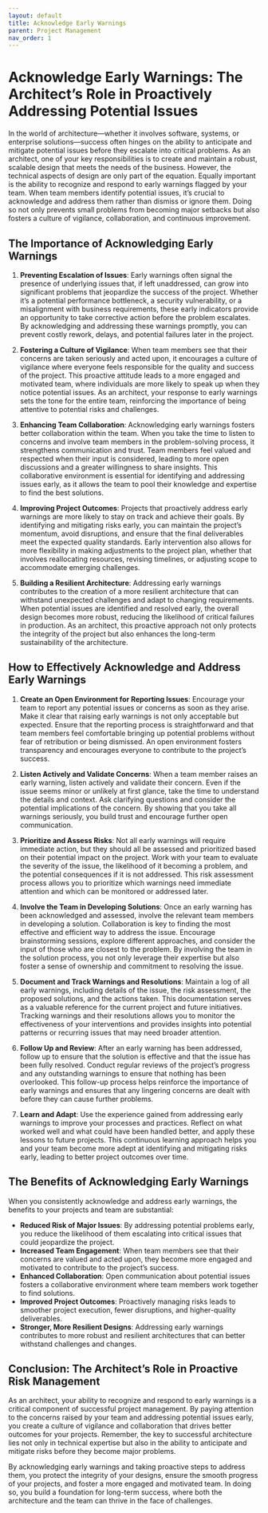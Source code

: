 ```yaml
---
layout: default
title: Acknowledge Early Warnings
parent: Project Management
nav_order: 1
---
```

# Acknowledge Early Warnings: The Architect’s Role in Proactively Addressing Potential Issues

In the world of architecture—whether it involves software, systems, or enterprise solutions—success often hinges on the ability to anticipate and mitigate potential issues before they escalate into critical problems. As an architect, one of your key responsibilities is to create and maintain a robust, scalable design that meets the needs of the business. However, the technical aspects of design are only part of the equation. Equally important is the ability to recognize and respond to early warnings flagged by your team. When team members identify potential issues, it’s crucial to acknowledge and address them rather than dismiss or ignore them. Doing so not only prevents small problems from becoming major setbacks but also fosters a culture of vigilance, collaboration, and continuous improvement.

## The Importance of Acknowledging Early Warnings

1. **Preventing Escalation of Issues**:
   Early warnings often signal the presence of underlying issues that, if left unaddressed, can grow into significant problems that jeopardize the success of the project. Whether it’s a potential performance bottleneck, a security vulnerability, or a misalignment with business requirements, these early indicators provide an opportunity to take corrective action before the problem escalates. By acknowledging and addressing these warnings promptly, you can prevent costly rework, delays, and potential failures later in the project.

2. **Fostering a Culture of Vigilance**:
   When team members see that their concerns are taken seriously and acted upon, it encourages a culture of vigilance where everyone feels responsible for the quality and success of the project. This proactive attitude leads to a more engaged and motivated team, where individuals are more likely to speak up when they notice potential issues. As an architect, your response to early warnings sets the tone for the entire team, reinforcing the importance of being attentive to potential risks and challenges.

3. **Enhancing Team Collaboration**:
   Acknowledging early warnings fosters better collaboration within the team. When you take the time to listen to concerns and involve team members in the problem-solving process, it strengthens communication and trust. Team members feel valued and respected when their input is considered, leading to more open discussions and a greater willingness to share insights. This collaborative environment is essential for identifying and addressing issues early, as it allows the team to pool their knowledge and expertise to find the best solutions.

4. **Improving Project Outcomes**:
   Projects that proactively address early warnings are more likely to stay on track and achieve their goals. By identifying and mitigating risks early, you can maintain the project’s momentum, avoid disruptions, and ensure that the final deliverables meet the expected quality standards. Early intervention also allows for more flexibility in making adjustments to the project plan, whether that involves reallocating resources, revising timelines, or adjusting scope to accommodate emerging challenges.

5. **Building a Resilient Architecture**:
   Addressing early warnings contributes to the creation of a more resilient architecture that can withstand unexpected challenges and adapt to changing requirements. When potential issues are identified and resolved early, the overall design becomes more robust, reducing the likelihood of critical failures in production. As an architect, this proactive approach not only protects the integrity of the project but also enhances the long-term sustainability of the architecture.

## How to Effectively Acknowledge and Address Early Warnings

1. **Create an Open Environment for Reporting Issues**:
   Encourage your team to report any potential issues or concerns as soon as they arise. Make it clear that raising early warnings is not only acceptable but expected. Ensure that the reporting process is straightforward and that team members feel comfortable bringing up potential problems without fear of retribution or being dismissed. An open environment fosters transparency and encourages everyone to contribute to the project’s success.

2. **Listen Actively and Validate Concerns**:
   When a team member raises an early warning, listen actively and validate their concern. Even if the issue seems minor or unlikely at first glance, take the time to understand the details and context. Ask clarifying questions and consider the potential implications of the concern. By showing that you take all warnings seriously, you build trust and encourage further open communication.

3. **Prioritize and Assess Risks**:
   Not all early warnings will require immediate action, but they should all be assessed and prioritized based on their potential impact on the project. Work with your team to evaluate the severity of the issue, the likelihood of it becoming a problem, and the potential consequences if it is not addressed. This risk assessment process allows you to prioritize which warnings need immediate attention and which can be monitored or addressed later.

4. **Involve the Team in Developing Solutions**:
   Once an early warning has been acknowledged and assessed, involve the relevant team members in developing a solution. Collaboration is key to finding the most effective and efficient way to address the issue. Encourage brainstorming sessions, explore different approaches, and consider the input of those who are closest to the problem. By involving the team in the solution process, you not only leverage their expertise but also foster a sense of ownership and commitment to resolving the issue.

5. **Document and Track Warnings and Resolutions**:
   Maintain a log of all early warnings, including details of the issue, the risk assessment, the proposed solutions, and the actions taken. This documentation serves as a valuable reference for the current project and future initiatives. Tracking warnings and their resolutions allows you to monitor the effectiveness of your interventions and provides insights into potential patterns or recurring issues that may need broader attention.

6. **Follow Up and Review**:
   After an early warning has been addressed, follow up to ensure that the solution is effective and that the issue has been fully resolved. Conduct regular reviews of the project’s progress and any outstanding warnings to ensure that nothing has been overlooked. This follow-up process helps reinforce the importance of early warnings and ensures that any lingering concerns are dealt with before they can cause further problems.

7. **Learn and Adapt**:
   Use the experience gained from addressing early warnings to improve your processes and practices. Reflect on what worked well and what could have been handled better, and apply these lessons to future projects. This continuous learning approach helps you and your team become more adept at identifying and mitigating risks early, leading to better project outcomes over time.

## The Benefits of Acknowledging Early Warnings

When you consistently acknowledge and address early warnings, the benefits to your projects and team are substantial:

- **Reduced Risk of Major Issues**: By addressing potential problems early, you reduce the likelihood of them escalating into critical issues that could jeopardize the project.
- **Increased Team Engagement**: When team members see that their concerns are valued and acted upon, they become more engaged and motivated to contribute to the project’s success.
- **Enhanced Collaboration**: Open communication about potential issues fosters a collaborative environment where team members work together to find solutions.
- **Improved Project Outcomes**: Proactively managing risks leads to smoother project execution, fewer disruptions, and higher-quality deliverables.
- **Stronger, More Resilient Designs**: Addressing early warnings contributes to more robust and resilient architectures that can better withstand challenges and changes.

## Conclusion: The Architect’s Role in Proactive Risk Management

As an architect, your ability to recognize and respond to early warnings is a critical component of successful project management. By paying attention to the concerns raised by your team and addressing potential issues early, you create a culture of vigilance and collaboration that drives better outcomes for your projects. Remember, the key to successful architecture lies not only in technical expertise but also in the ability to anticipate and mitigate risks before they become major problems.

By acknowledging early warnings and taking proactive steps to address them, you protect the integrity of your designs, ensure the smooth progress of your projects, and foster a more engaged and motivated team. In doing so, you build a foundation for long-term success, where both the architecture and the team can thrive in the face of challenges.